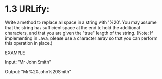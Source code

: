# 1.3 URLify:

Write a method to replace all space in a string with '%20'. You may assume that the string has sufficient space at the end to hold the additional characters, and that you are given the "true" length of the string. (Note: If implementing in Java, please use a character array so that you can perform this operation in place.)

EXAMPLE

Input: "Mr John Smith"

Output: "Mr%20John%20Smith"  
